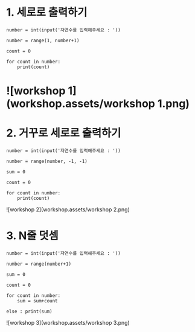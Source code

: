 # 1. 세로로 출력하기

```
number = int(input('자연수를 입력해주세요 : '))

number = range(1, number+1)

count = 0

for count in number:
    print(count)
```

# ![workshop 1](workshop.assets/workshop 1.png)

# 2. 거꾸로 세로로 출력하기

```
number = int(input('자연수를 입력해주세요 : '))

number = range(number, -1, -1)

sum = 0

count = 0

for count in number:
    print(count)
```

![workshop 2](workshop.assets/workshop 2.png)

# 3. N줄 덧셈

```
number = int(input('자연수를 입력해주세요 : '))

number = range(number+1)

sum = 0

count = 0

for count in number:
    sum = sum+count
    
else : print(sum)
```

![workshop 3](workshop.assets/workshop 3.png)

